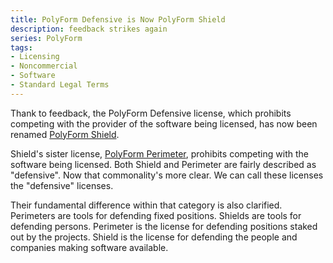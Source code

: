 ```yaml
---
title: PolyForm Defensive is Now PolyForm Shield
description: feedback strikes again
series: PolyForm
tags:
- Licensing
- Noncommercial
- Software
- Standard Legal Terms
---
```


Thank to feedback, the PolyForm Defensive license, which prohibits competing with the provider of the software being licensed, has now been renamed [PolyForm Shield](https://polyformproject.org/licenses/shield/1.0.0).

Shield's sister license, [PolyForm Perimeter](https://polyformproject.org/licenses/perimeter/1.0.0), prohibits competing with the software being licensed.  Both Shield and Perimeter are fairly described as "defensive".  Now that commonality's more clear.  We can call these licenses the "defensive" licenses.

Their fundamental difference within that category is also clarified.  Perimeters are tools for defending fixed positions.  Shields are tools for defending persons.  Perimeter is the license for defending positions staked out by the projects.  Shield is the license for defending the people and companies making software available.
